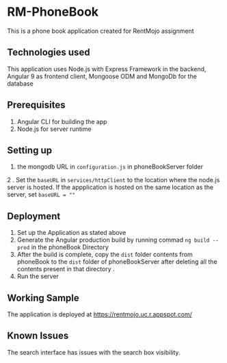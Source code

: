 # RM-PhoneBook
This is a phone book application created for RentMojo assignment

## Technologies used
This application uses Node.js with Express Framework in the backend, Angular 9 as frontend client, Mongoose ODM and MongoDb for the
database

##  Prerequisites 
1. Angular CLI for building the app
2. Node.js for server runtime

## Setting up 
1.  the mongodb URL in `configuration.js` in phoneBookServer folder

2 . Set the `baseURL` in `services/httpClient` to the location where the node.js server is hosted.
If the appplication is hosted on the same location as the server, set `baseURL = ""`

## Deployment
1. Set up the Application as stated above
2. Generate the Angular production build by running commad `ng build --prod` in the phoneBook Directory
3. After the build is complete, copy the `dist` folder contents from phoneBook to the `dist` folder of phoneBookServer 
after deleting all the contents present in that directory .
4. Run the server

## Working Sample
The application is deployed at
https://rentmojo.uc.r.appspot.com/

## Known Issues
The search interface has issues with the search box visibility. 


